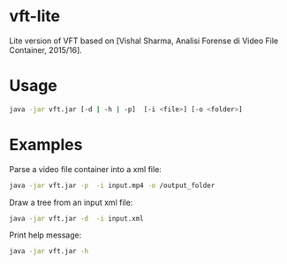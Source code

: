 # vft-lite
Lite version of VFT based on [Vishal Sharma, Analisi Forense di Video File Container, 2015/16].


Usage
=====
```bash
java -jar vft.jar [-d | -h | -p]  [-i <file>] [-o <folder>]
```

Examples
========

Parse a video file container into a xml file:
```bash
java -jar vft.jar -p  -i input.mp4 -o /output_folder
```

Draw a tree from an input xml file:
```bash
java -jar vft.jar -d  -i input.xml
```

Print help message:
```bash
java -jar vft.jar -h
```
